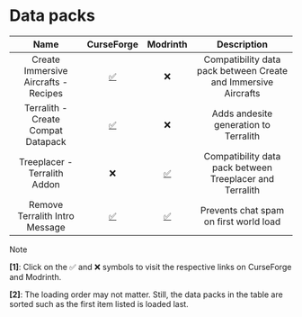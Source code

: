 # Data packs

| Name | CurseForge | Modrinth | Description |
|:-:|:-:|:-:|:-:|
| Create Immersive Aircrafts - Recipes | [✅](https://www.curseforge.com/minecraft/texture-packs/create-immersive-aircrafts-data-pack) | ❌ | Compatibility data pack between Create and Immersive Aircrafts |
| Terralith - Create Compat Datapack | [✅](https://www.curseforge.com/minecraft/texture-packs/terralith-create-compat-datapack) | ❌ | Adds andesite generation to Terralith |
| Treeplacer - Terralith Addon | ❌ | [✅](https://modrinth.com/datapack/treeplacer-terralith-addon) | Compatibility data pack between Treeplacer and Terralith |
| Remove Terralith Intro Message | [✅](https://www.curseforge.com/minecraft/customization/remove-terralith-intro-message) | [✅](https://modrinth.com/datapack/remove-terralith-intro-message) | Prevents chat spam on first world load |

> [!NOTE]
>
> **[1]**: Click on the ✅ and ❌ symbols to visit the respective links on CurseForge and Modrinth.
>
> **[2]**: The loading order may not matter. Still, the data packs in the table are sorted such as the first item listed is loaded last.